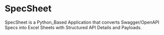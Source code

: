 <div alig="center">
  <img src="" />
</div>

# SpecSheet
SpecSheet is a Python_Based Application that converts Swagger/OpenAPI Specs into Excel Sheets with Structured API Details and Payloads.
